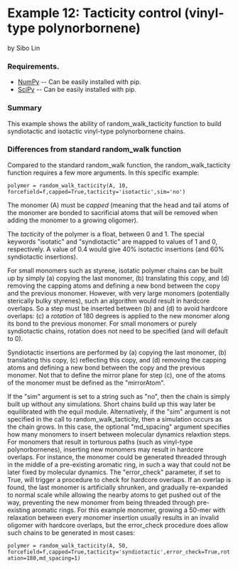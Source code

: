 Example 12: Tacticity control (vinyl-type polynorbornene)
=========================================================================================================================================  
by Sibo Lin
    
### Requirements.   
 * [NumPy](https://numpy.org/) -- Can be easily installed with pip. 
 * [SciPy](https://www.scipy.org/scipylib/index.html) -- Can be easily installed with pip. 
 
 
### Summary

This example shows the ability of random_walk_tacticity function to build syndiotactic and isotactic vinyl-type polynorbornene chains.

### Differences from standard random_walk function

Compared to the standard random_walk function, the random_walk_tacticity function requires a few more arguments. In this specific example:

`polymer = random_walk_tacticity(A, 10, forcefield=f,capped=True,tacticity='isotactic',sim='no')`

The monomer (A) must be *capped* (meaning that the head and tail atoms of the monomer are bonded to sacrificial atoms that will be removed when adding the monomer to a growing oligomer).

The *tacticity* of the polymer is a float, between 0 and 1. The special keywords "isotatic" and "syndiotactic" are mapped to values of 1 and 0, respectively. A value of 0.4 would give 40% isotactic insertions (and 60% syndiotactic insertions).

For small monomers such as styrene, isotatic polymer chains can be built up by simply (a) copying the last monomer, (b) translating this copy, and (d) removing the capping atoms and defining a new bond between the copy and the previous monomer. However, with very large monomers (potentially sterically bulky styrenes), such an algorithm would result in hardcore overlaps. So a step must be inserted between (b) and (d) to avoid hardcore overlaps: (c) a *rotation* of 180 degrees is applied to the new monomer along its bond to the previous monomer. For small monomers or purely syndiotactic chains, rotation does not need to be specified (and will default to 0).

Syndiotactic insertions are performed by (a) copying the last monomer, (b) translating this copy, (c) reflecting this copy, and (d) removing the capping atoms and defining a new bond between the copy and the previous monomer. Not that to define the mirror plane for step (c), one of the atoms of the monomer must be defined as the "mirrorAtom".

If the "sim" argument is set to a string such as "no", then the chain is simply built up without any simulations. Short chains build up this way later be equilibrated with the equil module. Alternatively, if the "sim" argument is not specified in the call to random_walk_tacticity, then a simulation occurs as the chain grows. In this case, the optional "md_spacing" argument specifies how many monomers to insert between molecular dynamics relaxtion steps. For monomers that result in torturous paths (such as vinyl-type polynorbornenes), inserting new monomers may result in hardcore overlaps. For instance, the monomer could be generated threaded through in the middle of a pre-existing aromatic ring, in such a way that could not be later fixed by molecular dynamics. The "error_check" parameter, if set to True, will trigger a procedure to check for hardcore overlaps. If an overlap is found, 
the last monomer is artificially shrunken, and gradually re-expanded to normal scale while allowing the nearby atoms to get pushed out of the way, preventing the new monomer from being threaded through pre-existing aromatic rings. For this example monomer, growing a 50-mer with relaxation between every monomer insertion usually results in an invalid oligomer with hardcore overlaps, but the error_check procedure does allow such chains to be generated in most cases:

`polymer = random_walk_tacticity(A, 50, forcefield=f,capped=True,tacticity='syndiotactic',error_check=True,rotation=180,md_spacing=1)`

